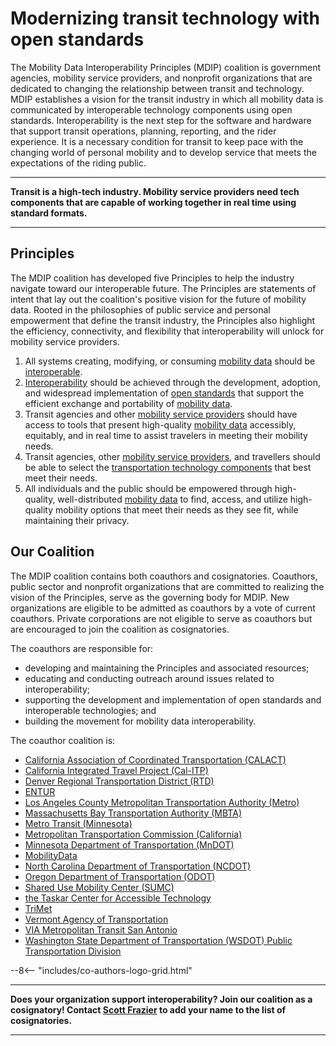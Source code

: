 # Modernizing transit technology with open standards

The Mobility Data Interoperability Principles (MDIP) coalition is government agencies, mobility service providers, and nonprofit organizations that are dedicated to changing the relationship between transit and technology. MDIP establishes a vision for the transit industry in which all mobility data is communicated by interoperable technology components using open standards. Interoperability is the next step for the software and hardware that support transit operations, planning, reporting, and the rider experience. It is a necessary condition for transit to keep pace with the changing world of personal mobility and to develop service that meets the expectations of the riding public.

---

**Transit is a high-tech industry. Mobility service providers need tech components that are capable of working together in real time using standard formats.**

---

## Principles

The MDIP coalition has developed five Principles to help the industry navigate toward our interoperable future. The Principles are statements of intent that lay out the coalition's positive vision for the future of mobility data. Rooted in the philosophies of public service and personal empowerment that define the transit industry, the Principles also highlight the efficiency, connectivity, and flexibility that interoperability will unlock for mobility service providers.

1. All systems creating, modifying, or consuming [mobility data](definitions.md#mobility_data) should be [interoperable](definitions.md#interoperability).
2. [Interoperability](definitions.md#interoperability) should be achieved through the development, adoption, and widespread implementation of [open standards](definitions.md#open_standard) that support the efficient exchange and portability of [mobility data](definitions.md#mobility_data).
3. Transit agencies and other [mobility service providers](definitions.md#mobility_service_provider) should have access to tools that present high-quality [mobility data](definitions.md#mobility_data) accessibly, equitably, and in real time to assist travelers in meeting their mobility needs.
4. Transit agencies, other [mobility service providers](definitions.md#mobility_service_provider), and travellers should be able to select the [transportation technology components](definitions.md#mobility_technology_component) that best meet their needs.
5. All individuals and the public should be empowered through high-quality, well-distributed [mobility data](definitions.md#mobility_data) to find, access, and utilize high-quality mobility options that meet their needs as they see fit, while maintaining their privacy.

## Our Coalition

The MDIP coalition contains both coauthors and cosignatories. Coauthors, public sector and nonprofit organizations that are committed to realizing the vision of the Principles, serve as the governing body for MDIP. New organizations are eligible to be admitted as coauthors by a vote of current coauthors. Private corporations are not eligible to serve as coauthors but are encouraged to join the coalition as cosignatories.

The coauthors are responsible for:

- developing and maintaining the Principles and associated resources;
- educating and conducting outreach around issues related to interoperability;
- supporting the development and implementation of open standards and interoperable technologies; and
- building the movement for mobility data interoperability.

The coauthor coalition is:

- [California Association of Coordinated Transportation (CALACT)](https://calact.org/)
- [California Integrated Travel Project (Cal-ITP)](https://www.calitp.org/)
- [Denver Regional Transportation District (RTD)](https://www.rtd-denver.com/)
- [ENTUR](https://entur.no/)
- [Los Angeles County Metropolitan Transportation Authority (Metro)](https://www.metro.net/)
- [Massachusetts Bay Transportation Authority (MBTA)](https://www.mbta.com/)
- [Metro Transit (Minnesota)](https://www.metrotransit.org/home)
- [Metropolitan Transportation Commission (California)](https://mtc.ca.gov/)
- [Minnesota Department of Transportation (MnDOT)](https://www.dot.state.mn.us/)
- [MobilityData](https://mobilitydata.org/)
- [North Carolina Department of Transportation (NCDOT)](https://www.ncdot.gov/Pages/default.aspx)
- [Oregon Department of Transportation (ODOT)](https://www.oregon.gov/odot/pages/index.aspx)
- [Shared Use Mobility Center (SUMC)](https://sharedusemobilitycenter.org/)
- [the Taskar Center for Accessible Technology](https://tcat.cs.washington.edu/)
- [TriMet](https://trimet.org/home/)
- [Vermont Agency of Transportation](https://vtrans.vermont.gov/)
- [VIA Metropolitan Transit San Antonio](https://www.viainfo.net/)
- [Washington State Department of Transportation (WSDOT) Public Transportation Division](https://wsdot.wa.gov/)

--8<-- "includes/co-authors-logo-grid.html"

---

**Does your organization support interoperability? Join our coalition as a cosignatory! Contact [Scott Frazier](mailto:scott.frazier@dot.ca.gov) to add your name to the list of cosignatories.**

---
